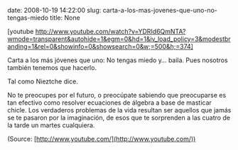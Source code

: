 date: 2008-10-19 14:22:00
slug: carta-a-los-mas-jovenes-que-uno-no-tengas-miedo
title: None

[youtube http://www.youtube.com/watch?v=YDRId6QmNTA?wmode=transparent&autohide=1&egm=0&hd=1&iv_load_policy=3&modestbranding=1&rel=0&showinfo=0&showsearch=0&w;=500&h;=374]

Carta a los más jóvenes que uno: No tengas miedo y… baila. Pues nosotros también tenemos que hacerlo.

Tal como Nieztche dice.

No te preocupes por el futuro, o preocúpate sabiendo que preocuparse es tan efectivo como resolver ecuaciones de álgebra a base de masticar chicle. Los verdaderos problemas de la vida resultan ser aquellos que jamás se te pasaron por la imaginación, de esos que te sorprenden a las cuatro de la tarde un martes cualquiera.

(Source: [http://www.youtube.com/](http://www.youtube.com/))

